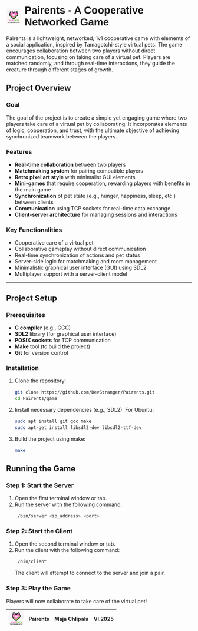 <h1 style="font-family: Arial, sans-serif; display: flex; align-items: center; gap: 10px;">
  <img src="assets/logo.png" alt="logo" width="40" style="vertical-align: middle;" />
  Pairents - A Cooperative Networked Game
</h1>

<p>
  Pairents is a lightweight, networked, 1v1 cooperative game with elements of a social application, inspired by Tamagotchi-style virtual pets. The game encourages collaboration between two players without direct communication, focusing on taking care of a virtual pet. Players are matched randomly, and through real-time interactions, they guide the creature through different stages of growth. 
</p>

## Project Overview

### Goal
The goal of the project is to create a simple yet engaging game where two players take care of a virtual pet by collaborating. It incorporates elements of logic, cooperation, and trust, with the ultimate objective of achieving synchronized teamwork between the players.

### Features
- **Real-time collaboration** between two players
- **Matchmaking system** for pairing compatible players
- **Retro pixel art style** with minimalist GUI elements
- **Mini-games** that require cooperation, rewarding players with benefits in the main game
- **Synchronization** of pet state (e.g., hunger, happiness, sleep, etc.) between clients
- **Communication** using TCP sockets for real-time data exchange
- **Client-server architecture** for managing sessions and interactions

### Key Functionalities
- Cooperative care of a virtual pet
- Collaborative gameplay without direct communication
- Real-time synchronization of actions and pet status
- Server-side logic for matchmaking and room management
- Minimalistic graphical user interface (GUI) using SDL2
- Multiplayer support with a server-client model

---

## Project Setup

### Prerequisites
- **C compiler** (e.g., GCC)
- **SDL2** library (for graphical user interface)
- **POSIX sockets** for TCP communication
- **Make** tool (to build the project)
- **Git** for version control

### Installation

1. Clone the repository:
   ```bash
   git clone https://github.com/DevStranger/Pairents.git
   cd Pairents/game

2. Install necessary dependencies (e.g., SDL2):
   For Ubuntu:
   ```bash
   sudo apt install git gcc make
   sudo apt-get install libsdl2-dev libsdl2-ttf-dev

3. Build the project using make:
   ```bash
   make

## Running the Game

### Step 1: Start the Server

1. Open the first terminal window or tab.
2. Run the server with the following command:
    ```bash
    ./bin/server <ip_address> <port>
    ```

### Step 2: Start the Client

1. Open the second terminal window or tab.
2. Run the client with the following command:
    ```bash
    ./bin/client
    ```
   The client will attempt to connect to the server and join a pair.

### Step 3: Play the Game

Players will now collaborate to take care of the virtual pet!

| <img src="assets/logo.png" alt="logo" width="40"/> | **Pairents** | **Maja Chlipała** | **VI.2025** |
|:--:|:--:|:--:|:--:|
